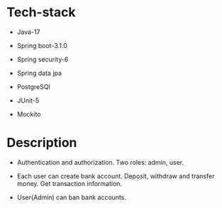 # Tech-stack

* Java-17

* Spring boot-3.1.0

* Spring security-6

* Spring data jpa

* PostgreSQl

* JUnit-5

* Mockito

# Description

* Authentication and authorization. Two roles: admin, user.

* Each user can create bank account. Deposit, withdraw and transfer money. Get transaction information.

* User(Admin) can ban bank accounts.
